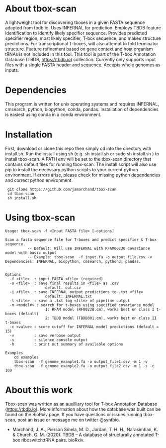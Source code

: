

# About tbox-scan
A lightweight tool for discovering tboxes in a given FASTA sequence adapted from tbdb.io. Uses INFERNAL for prediction. Employs TBDB feature identification to identify likely specifier sequence. Provides predicted specifier region, most likely specifier, T-box sequence, and makes structure predictions. For transcriptional T-boxes, will also attempt to fold terminator structure. Feature refinement based on gene context and host organism tRNAs is not included in this tool. This tool is part of the T-box Annotation Database (TBDB, https://tbdb.io) collection. Currently only supports input files with a single FASTA header and sequence.  Accepts whole genomes as inputs. 


# Dependencies 
This program is written for unix operating systems and requires INFERNAL, cmsearch, python, biopython, conda, pandas. Installation of dependencies is easiest using conda in a conda environment. 

# Installation
First, download or clone this repo then simply cd into the directory with install.sh. Run the install using sh (e.g. sh install.sh or sudo sh install.sh ) to install tbox-scan. A PATH env will be set to the tbox-scan directory that contains default files for running tbox-scan. The install script will also use pip to install the necessary python scripts to your current python environment. If errors arise, please check for missing python dependencies and correct python environment. 

     git clone https://github.com/jamarchand/tbox-scan
     cd tbox-scan
     sh install.sh
     
# Using tbox-scan 
  
    Usage: tbox-scan -f <Input FASTA file> [-options]

    Scan a fasta sequence file for T-boxes and predict specifier & T-box sequence.
              -- Default: Will use INFERNAL with RFAM00230 covariance model with basic output
              -- Example: tbox-scan  -f input.fa -o output_file.csv -v
    Dependencies: INFERNAL, biopython, cmsearch, python3, pandas.


    Options
      -f <file>  : input FASTA <file> (required) 
      -o <file>  : save final results in <file> as .csv
                      default: out.csv
      -i <file>  : save INFERNAL output predictions to .txt <file>
                      default: INFERNAL.txt
      -l <file>  : save a .txt log <file> of pipeline output
      -m <model#> : search for t-boxes using specified covariance model
                      1: RFAM model (RF00230.cm), works best on class I t-boxes (default)
                      2: TBDB model (TBDB001.cm), works best on class II t-boxes 
      -c <value> : score cutoff for INFERNAL model predictions (default = 15)
      -v         : save verbose output
      -s         : silence console output
      -h         : print out summary of available options

    Examples
        cd examples
        tbox-scan  -f genome_example1.fa -o output_file1.csv -m 1 -v
        tbox-scan  -f genome_example2.fa -o output_file2.csv -m 1 -s -c 100

# About this work 
Tbox-scan was written as an auxilliary tool for T-box Annotation Database (https://tbdb.io). More information about how the database was built can be found on the BioRxiv page. If you have questions or issues running tbox-scan, post an issue or message me on twitter @syntbio. 

- Marchand, J. A., Pierson Smela, M. D., Jordan, T. H. H., Narasimhan, K. & Church, G. M. (2020). TBDB – A database of structurally annotated T-box riboswitch:tRNA pairs. bioRxiv.


